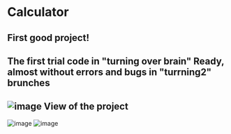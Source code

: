 # Calculator
First good project!
-----------------------
The first trial code in "turning over brain"
Ready, almost without errors and bugs in "turrning2" brunches
-----------------------
![image](https://github.com/user-attachments/assets/c762a7c3-a29b-438a-a491-ebdbdeb7745f)
View of the project
-----------------------
![image](https://github.com/user-attachments/assets/2576bb3c-fed6-4b7f-abdf-a31d3133794e)
![image](https://github.com/user-attachments/assets/7082bc2b-80a1-423e-a79c-60ec5e4752fd)

